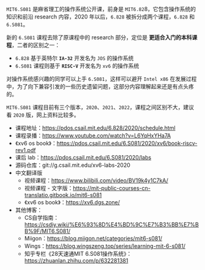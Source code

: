 
`MIT6.S081` 是麻省理工的操作系统公开课，前身是 `MIT6.82`8，它包含操作系统的知识和前沿 research 内容，2020 年以后，`6.828` 被拆分成两个课程，`6.828` 和 `6.S081`。

新的 `6.S081` 课程去除了原课程中的 research 部分，定位是 **更适合入门的本科课程**，二者的区别之一：

- `6.828` 基于英特尔 **`IA-32`** 开发名为 `JOS` 的操作系统
- `6.S081` 课程则基于 **`RISC-V`** 开发名为 `xv6` 的操作系统

对操作系统感兴趣的同学可以上手 `6.S081`，这样可以避开 `Intel x86` 在发展过程中，为了向下兼容引发的一些历史遗留问题，这部分内容理解起来还是有点头疼的。

`MIT6.S081` 课程目前有三个版本，`2020`、`2021`、`2022`，课程之间区别不大，建议看 `2020` 版，网上资料比较多。

- 课程地址：https://pdos.csail.mit.edu/6.828/2020/schedule.html
- 课程录播：https://www.youtube.com/watch?v=L6YqHxYHa7A
- 《xv6 os book》：https://pdos.csail.mit.edu/6.S081/2020/xv6/book-riscv-rev1.pdf
- 课后 lab：https://pdos.csail.mit.edu/6.S081/2020/labs
- 源码仓库：git://g.csail.mit.edu/xv6-labs-2020 
- 中文翻译版
  - 视频课程：https://www.bilibili.com/video/BV19k4y1C7kA/
  - 视频课程 - 文字版：https://mit-public-courses-cn-translatio.gitbook.io/mit6-s081
  - 《xv6 os book》：https://xv6.dgs.zone/
- 其他博客：
  - CS自学指南：https://csdiy.wiki/%E6%93%8D%E4%BD%9C%E7%B3%BB%E7%BB%9F/MIT6.S081/
  - Miigon：https://blog.miigon.net/categories/mit6-s081/
  - Wings：https://blog.wingszeng.top/series/learning-mit-6-s081/
  - 知乎专栏《28天速通MIT 6.S081操作系统》：https://zhuanlan.zhihu.com/p/632281381